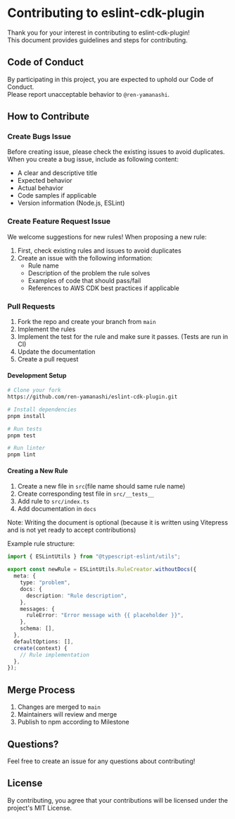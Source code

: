 # Contributing to eslint-cdk-plugin

Thank you for your interest in contributing to eslint-cdk-plugin!  
This document provides guidelines and steps for contributing.

## Code of Conduct

By participating in this project, you are expected to uphold our Code of Conduct.  
Please report unacceptable behavior to `@ren-yamanashi`.

## How to Contribute

### Create Bugs Issue

Before creating issue, please check the existing issues to avoid duplicates.  
When you create a bug issue, include as following content:

- A clear and descriptive title
- Expected behavior
- Actual behavior
- Code samples if applicable
- Version information (Node.js, ESLint)

### Create Feature Request Issue

We welcome suggestions for new rules!
When proposing a new rule:

1. First, check existing rules and issues to avoid duplicates
2. Create an issue with the following information:
   - Rule name
   - Description of the problem the rule solves
   - Examples of code that should pass/fail
   - References to AWS CDK best practices if applicable

### Pull Requests

1. Fork the repo and create your branch from `main`
2. Implement the rules
3. Implement the test for the rule and make sure it passes. (Tests are run in CI)
4. Update the documentation
5. Create a pull request

#### Development Setup

```bash
# Clone your fork
https://github.com/ren-yamanashi/eslint-cdk-plugin.git

# Install dependencies
pnpm install

# Run tests
pnpm test

# Run linter
pnpm lint
```

#### Creating a New Rule

1. Create a new file in `src`(file name should same rule name)
2. Create corresponding test file in `src/__tests__`
3. Add rule to `src/index.ts`
4. Add documentation in `docs`

Note: Writing the document is optional (because it is written using Vitepress and is not yet ready to accept contributions)

Example rule structure:

```typescript
import { ESLintUtils } from "@typescript-eslint/utils";

export const newRule = ESLintUtils.RuleCreator.withoutDocs({
  meta: {
    type: "problem",
    docs: {
      description: "Rule description",
    },
    messages: {
      ruleError: "Error message with {{ placeholder }}",
    },
    schema: [],
  },
  defaultOptions: [],
  create(context) {
    // Rule implementation
  },
});
```

## Merge Process

1. Changes are merged to `main`
2. Maintainers will review and merge
3. Publish to npm according to Milestone

## Questions?

Feel free to create an issue for any questions about contributing!

## License

By contributing, you agree that your contributions will be licensed under the project's MIT License.
